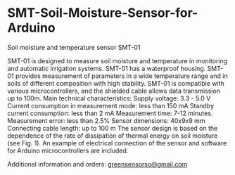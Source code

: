 # SMT-Soil-Moisture-Sensor-for-Arduino
Soil moisture and temperature sensor SMT-01

SMT-01 is designed to measure soil moisture and temperature in monitoring and automatic irrigation systems.
SMT-01 has a waterproof housing. SMT-01 provides measurement of parameters in a wide temperature range and in soils of different composition with high stability. SMT-01 is compatible with various microcontrollers, and the shielded cable allows data transmission up to 100m.
Main technical characteristics:
Supply voltage: 							3.3 - 5.0 V
Current consumption in measurement mode: 	less than 	150 mA
Standby current consumption: less than 			2 mA
Measurement time: 						7-12 minutes.
Measurement error: less than 					2.5%
Sensor dimensions: 						40x9x9 mm
Connecting cable length: 					up to 100 m
The sensor design is based on the dependence of the rate of dissipation of thermal energy on soil moisture (see Fig. 1).
An example of electrical connection of the sensor and software for Arduino microcontrollers are included.

Additional information and orders: greensensorso@gmail.com
